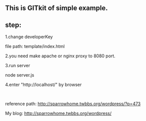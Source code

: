 <html lang="en">
<head>
	<meta charset="UTF-8">
	<title></title>
</head>
<body>

<h2>This is GITkit of simple example.</h2>

<h2>step:</h2>
<p>
1.change developerKey
</p>
<p class="content">
	file path: template/index.html
</p>

<p>
2.you need make apache or nginx proxy to 8080 port.
</p>

<p>
3.run server
<p class="content">
	node server.js
</p>
</p>
<p>
4.enter "http://localhost/" by browser

</p>

<br>
<p>
reference path:
	<a href='http://sparrowhome.twbbs.org/wordpress/?p=473'>http://sparrowhome.twbbs.org/wordpress/?p=473</a>
</p>


<p>
My blog:
	<a href="http://sparrowhome.twbbs.org/wordpress/">http://sparrowhome.twbbs.org/wordpress/</a>

</p>

</body>
</html>


